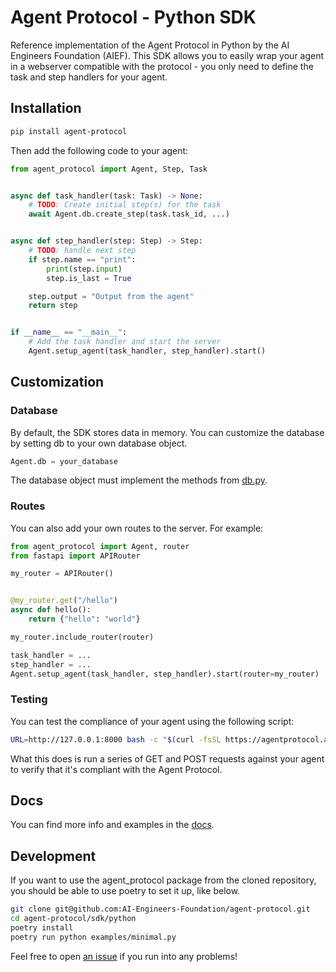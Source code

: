 # Agent Protocol - Python SDK

Reference implementation of the Agent Protocol in Python by the AI Engineers Foundation (AIEF). This SDK allows you to easily wrap your agent in a webserver compatible with the protocol - you only need to define the task and step handlers for your agent.

## Installation

```sh
pip install agent-protocol
```

Then add the following code to your agent:

```python
from agent_protocol import Agent, Step, Task


async def task_handler(task: Task) -> None:
    # TODO: Create initial step(s) for the task
    await Agent.db.create_step(task.task_id, ...)


async def step_handler(step: Step) -> Step:
    # TODO: handle next step
    if step.name == "print":
        print(step.input)
        step.is_last = True

    step.output = "Output from the agent"
    return step


if __name__ == "__main__":
    # Add the task handler and start the server
    Agent.setup_agent(task_handler, step_handler).start()
```

## Customization

### Database

By default, the SDK stores data in memory. You can customize the database by setting db to your own database object.

```python
Agent.db = your_database
```

The database object must implement the methods from [db.py](./agent_protocol/db.py).

### Routes

You can also add your own routes to the server. For example:

```python
from agent_protocol import Agent, router
from fastapi import APIRouter

my_router = APIRouter()


@my_router.get("/hello")
async def hello():
    return {"hello": "world"}

my_router.include_router(router)

task_handler = ...
step_handler = ...
Agent.setup_agent(task_handler, step_handler).start(router=my_router)
```

### Testing

You can test the compliance of your agent using the following script:

```bash
URL=http://127.0.0.1:8000 bash -c "$(curl -fsSL https://agentprotocol.ai/test.sh)"
```

What this does is run a series of GET and POST requests against your agent to verify that it's compliant with the Agent Protocol.

## Docs

You can find more info and examples in the [docs](https://agentprotocol.ai/sdks/python).

## Development

If you want to use the agent_protocol package from the cloned repository, you should be able to use poetry to set it up, like below.

```bash
git clone git@github.com:AI-Engineers-Foundation/agent-protocol.git
cd agent-protocol/sdk/python
poetry install
poetry run python examples/minimal.py
```

Feel free to open [an issue](https://github.com/AI-Engineers-Foundation/agent-protocol/issues) if you run into any problems!
